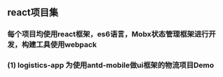 <h2>react项目集</h2>
<h3>每个项目均使用react框架，es6语言，Mobx状态管理框架进行开发，构建工具使用webpack</h3>

<h3>(1) logistics-app 为使用antd-mobile做ui框架的物流项目Demo</h3>
